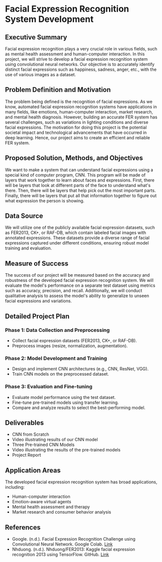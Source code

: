 # Facial Expression Recognition System Development

## Executive Summary
Facial expression recognition plays a very crucial role in various fields, such as mental health assessment and human-computer interaction. In this project, we will strive to develop a facial expression recognition system using convolutional neural networks. Our objective is to accurately identify distinct facial expressions such as happiness, sadness, anger, etc., with the use of various images as a dataset.

## Problem Definition and Motivation
The problem being defined is the recognition of facial expressions. As we know, automated facial expression recognition systems have applications in many fields, like emotions, human-computer interaction, market research, and mental health diagnosis. However, building an accurate FER system has several challenges, such as variations in lighting conditions and diverse facial expressions. The motivation for doing this project is the potential societal impact and technological advancements that have occurred in deep learning. Hence, our project aims to create an efficient and reliable FER system.

## Proposed Solution, Methods, and Objectives
We want to make a system that can understand facial expressions using a special kind of computer program, CNN. This program will be made of layers that work together to learn about faces and expressions. First, there will be layers that look at different parts of the face to understand what's there. Then, there will be layers that help pick out the most important parts. Finally, there will be layers that put all that information together to figure out what expression the person is showing.

## Data Source
We will utilize one of the publicly available facial expression datasets, such as FER2013, CK+, or RAF-DB, which contain labeled facial images with annotated expressions. These datasets provide a diverse range of facial expressions captured under different conditions, ensuring robust model training and evaluation.

## Measure of Success
The success of our project will be measured based on the accuracy and robustness of the developed facial expression recognition system. We will evaluate the model's performance on a separate test dataset using metrics such as accuracy, precision, and recall. Additionally, we will conduct qualitative analysis to assess the model's ability to generalize to unseen facial expressions and variations.

## Detailed Project Plan
### Phase 1: Data Collection and Preprocessing
- Collect facial expression datasets (FER2013, CK+, or RAF-DB).
- Preprocess images (resize, normalization, augmentation).

### Phase 2: Model Development and Training
- Design and implement CNN architectures (e.g., CNN, ResNet, VGG).
- Train CNN models on the preprocessed dataset.

### Phase 3: Evaluation and Fine-tuning
- Evaluate model performance using the test dataset.
- Fine-tune pre-trained models using transfer learning.
- Compare and analyze results to select the best-performing model.

## Deliverables
- CNN from Scratch
- Video illustrating results of our CNN model
- Three Pre-trained CNN Models
- Video illustrating the results of the pre-trained models
- Project Report

## Application Areas
The developed facial expression recognition system has broad applications, including:
- Human-computer interaction
- Emotion-aware virtual agents
- Mental health assessment and therapy
- Market research and consumer behavior analysis

## References
- Google. (n.d.). Facial Expression Recognition Challenge using Convolutional Neural Network. Google Colab. [Link](https://colab.research.google.com/drive/1XiJ-sa5Kg324mpq_XG_JMWOlfj_DvZFv)
- Nhduong. (n.d.). Nhduong/FER2013: Kaggle facial expression recognition 2013 using TensorFlow. GitHub. [Link](https://github.com/nhduong/fer2013)


 
